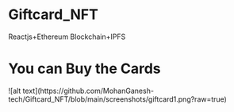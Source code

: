 # Giftcard_NFT
Reactjs+Ethereum Blockchain+IPFS

<h1>You can Buy the Cards</h1>
![alt text](https://github.com/MohanGanesh-tech/Giftcard_NFT/blob/main/screenshots/giftcard1.png?raw=true)
